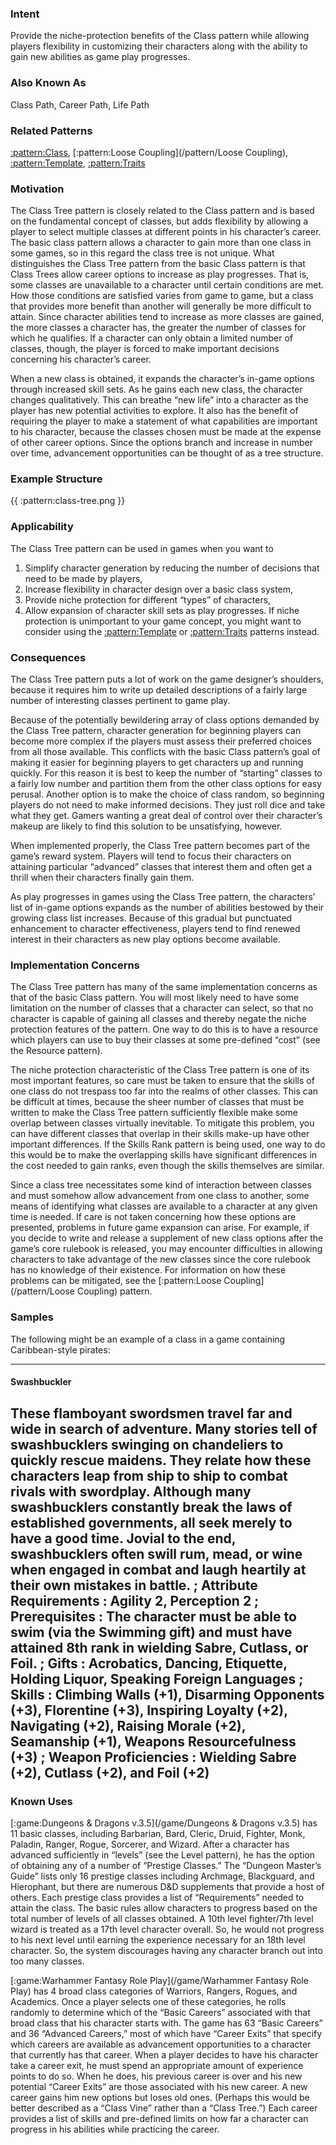### Intent

Provide the niche-protection benefits of the Class pattern while allowing players
flexibility in customizing their characters along with the ability to gain new abilities as
game play progresses.

### Also Known As

Class Path, Career Path, Life Path

### Related Patterns

[:pattern:Class](/pattern/Class), [:pattern:Loose Coupling](/pattern/Loose Coupling), [:pattern:Template](/pattern/Template), [:pattern:Traits](/pattern/Traits)

### Motivation

The Class Tree pattern is closely related to the Class pattern and is based on the
fundamental concept of classes, but adds flexibility by allowing a player to select
multiple classes at different points in his character’s career. The basic class pattern
allows a character to gain more than one class in some games, so in this regard the class
tree is not unique. What distinguishes the Class Tree pattern from the basic Class
pattern is that Class Trees allow career options to increase as play progresses. That is,
some classes are unavailable to a character until certain conditions are met. How those
conditions are satisfied varies from game to game, but a class that provides more benefit
than another will generally be more difficult to attain. Since character abilities tend to
increase as more classes are gained, the more classes a character has, the greater the
number of classes for which he qualifies. If a character can only obtain a limited
number of classes, though, the player is forced to make important decisions concerning
his character’s career.

When a new class is obtained, it expands the character’s in-game options through
increased skill sets. As he gains each new class, the character changes qualitatively.
This can breathe “new life” into a character as the player has new potential activities to
explore. It also has the benefit of requiring the player to make a statement of what
capabilities are important to his character, because the classes chosen must be made at
the expense of other career options. Since the options branch and increase in number
over time, advancement opportunities can be thought of as a tree structure.

### Example Structure

{{ :pattern:class-tree.png }}

### Applicability

The Class Tree pattern can be used in games when you want to
 1.  Simplify character generation by reducing the number of decisions that need to be made by players,
 2.  Increase flexibility in character design over a basic class system,
 3.  Provide niche protection for different “types” of characters,
 4.  Allow expansion of character skill sets as play progresses.
If niche protection is unimportant to your game concept, you might want to consider
using the [:pattern:Template](/pattern/Template) or [:pattern:Traits](/pattern/Traits) patterns instead.

### Consequences

The Class Tree pattern puts a lot of work on the game designer’s shoulders, because it
requires him to write up detailed descriptions of a fairly large number of interesting
classes pertinent to game play.

Because of the potentially bewildering array of class options demanded by the Class
Tree pattern, character generation for beginning players can become more complex if
the players must assess their preferred choices from all those available. This conflicts
with the basic Class pattern’s goal of making it easier for beginning players to get
characters up and running quickly. For this reason it is best to keep the number of
“starting” classes to a fairly low number and partition them from the other class options
for easy perusal. Another option is to make the choice of class random, so beginning
players do not need to make informed decisions. They just roll dice and take what they
get. Gamers wanting a great deal of control over their character’s makeup are likely to
find this solution to be unsatisfying, however.

When implemented properly, the Class Tree pattern becomes part of the game’s reward
system. Players will tend to focus their characters on attaining particular “advanced”
classes that interest them and often get a thrill when their characters finally gain them.

As play progresses in games using the Class Tree pattern, the characters’ list of in-game
options expands as the number of abilities bestowed by their growing class list
increases. Because of this gradual but punctuated enhancement to character
effectiveness, players tend to find renewed interest in their characters as new play
options become available.

### Implementation Concerns

The Class Tree pattern has many of the same implementation concerns as that of the
basic Class pattern. You will most likely need to have some limitation on the number
of classes that a character can select, so that no character is capable of gaining all
classes and thereby negate the niche protection features of the pattern. One way to do
this is to have a resource which players can use to buy their classes at some pre-defined
“cost” (see the Resource pattern).

The niche protection characteristic of the Class Tree pattern is one of its most important
features, so care must be taken to ensure that the skills of one class do not trespass too
far into the realms of other classes. This can be difficult at times, because the sheer
number of classes that must be written to make the Class Tree pattern sufficiently
flexible make some overlap between classes virtually inevitable. To mitigate this
problem, you can have different classes that overlap in their skills make-up have other
important differences. If the Skills Rank pattern is being used, one way to do this
would be to make the overlapping skills have significant differences in the cost needed
to gain ranks, even though the skills themselves are similar.

Since a class tree necessitates some kind of interaction between classes and must
somehow allow advancement from one class to another, some means of identifying
what classes are available to a character at any given time is needed. If care is not taken
concerning how these options are presented, problems in future game expansion can
arise. For example, if you decide to write and release a supplement of new class options
after the game’s core rulebook is released, you may encounter difficulties in allowing
characters to take advantage of the new classes since the core rulebook has no
knowledge of their existence. For information on how these problems can be mitigated,
see the [:pattern:Loose Coupling](/pattern/Loose Coupling) pattern.

### Samples

The following might be an example of a class in a game containing Caribbean-style
pirates:

----
#### Swashbuckler

These flamboyant swordsmen travel far and wide in search of adventure. Many
stories tell of swashbucklers swinging on chandeliers to quickly rescue maidens.
They relate how these characters leap from ship to ship to combat rivals with
swordplay. Although many swashbucklers constantly break the laws of
established governments, all seek merely to have a good time. Jovial to the end,
swashbucklers often swill rum, mead, or wine when engaged in combat and
laugh heartily at their own mistakes in battle.
    ; **Attribute Requirements** : Agility 2, Perception 2
    ; **Prerequisites** : The character must be able to swim (via the Swimming gift) and must have attained 8th rank in wielding Sabre, Cutlass, or Foil.
    ; **Gifts** : Acrobatics, Dancing, Etiquette, Holding Liquor, Speaking Foreign Languages
    ; **Skills** : Climbing Walls (+1), Disarming Opponents (+3), Florentine (+3), Inspiring Loyalty (+2), Navigating (+2), Raising Morale (+2), Seamanship (+1), Weapons Resourcefulness (+3)
    ; **Weapon Proficiencies** : Wielding Sabre (+2), Cutlass (+2), and Foil (+2)
----

### Known Uses

[:game:Dungeons & Dragons v.3.5](/game/Dungeons & Dragons v.3.5) has 11 basic classes, including Barbarian, Bard, Cleric,
Druid, Fighter, Monk, Paladin, Ranger, Rogue, Sorcerer, and Wizard. After a character
has advanced sufficiently in “levels” (see the Level pattern), he has the option of
obtaining any of a number of “Prestige Classes.” The “Dungeon Master’s Guide” lists
only 16 prestige classes including Archmage, Blackguard, and Hierophant, but there are
numerous D&D supplements that provide a host of others. Each prestige class provides
a list of “Requirements” needed to attain the class. The basic rules allow characters to
progress based on the total number of levels of all classes obtained. A 10th level
fighter/7th level wizard is treated as a 17th level character overall. So, he would not
progress to his next level until earning the experience necessary for an 18th level
character. So, the system discourages having any character branch out into too many
classes.

[:game:Warhammer Fantasy Role Play](/game/Warhammer Fantasy Role Play) has 4 broad class categories of Warriors, Rangers,
Rogues, and Academics. Once a player selects one of these categories, he rolls
randomly to determine which of the “Basic Careers” associated with that broad class
that his character starts with. The game has 63 “Basic Careers” and 36 “Advanced
Careers,” most of which have “Career Exits” that specify which careers are available as
advancement opportunities to a character that currently has that career. When a player
decides to have his character take a career exit, he must spend an appropriate amount of
experience points to do so. When he does, his previous career is over and his new
potential “Career Exits” are those associated with his new career. A new career gains
him new options but loses old ones. (Perhaps this would be better described as a “Class
Vine” rather than a “Class Tree.”) Each career provides a list of skills and pre-defined
limits on how far a character can progress in his abilities while practicing the career.

